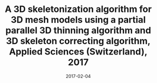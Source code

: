 ---
title: A 3D skeletonization algorithm for 3D mesh models using a partial parallel 3D thinning algorithm and 3D skeleton correcting algorithm, Applied Sciences (Switzerland), 2017
doi: https://www.mdpi.com/2076-3417/7/2/139
date: 2017-02-04
category: paper
---
